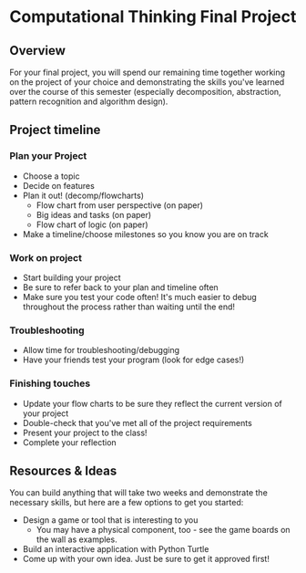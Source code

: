 # Computational Thinking Final Project

## Overview
For your final project, you will spend our remaining time together working on the project of your choice and demonstrating the skills you've learned over the course of this semester (especially decomposition, abstraction, pattern recognition and algorithm design).

## Project timeline

### Plan your Project 
* Choose a topic
* Decide on features
* Plan it out! (decomp/flowcharts)
  * Flow chart from user perspective (on paper)
  * Big ideas and tasks (on paper)
  * Flow chart of logic (on paper)
* Make a timeline/choose milestones so you know you are on track

### Work on project
* Start building your project
* Be sure to refer back to your plan and timeline often
* Make sure you test your code often! It's much easier to debug throughout the process rather than waiting until the end!

### Troubleshooting
* Allow time for troubleshooting/debugging
* Have your friends test your program (look for edge cases!)

### Finishing touches
* Update your flow charts to be sure they reflect the current version of your project
* Double-check that you've met all of the project requirements
* Present your project to the class!
* Complete your reflection

## Resources & Ideas
You can build anything that will take two weeks and demonstrate the necessary skills, but here are a few options to get you started:
* Design a game or tool that is interesting to you
  * You may have a physical component, too - see the game boards on the wall as examples.
* Build an interactive application with Python Turtle
* Come up with your own idea. Just be sure to get it approved first!